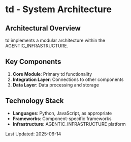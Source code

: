# td - System Architecture

## Architectural Overview

td implements a modular architecture within the AGENTIC_INFRASTRUCTURE.

## Key Components

1. **Core Module**: Primary td functionality
2. **Integration Layer**: Connections to other components
3. **Data Layer**: Data processing and storage

## Technology Stack

- **Languages**: Python, JavaScript, as appropriate
- **Frameworks**: Component-specific frameworks
- **Infrastructure**: AGENTIC_INFRASTRUCTURE platform

Last Updated: 2025-06-14
